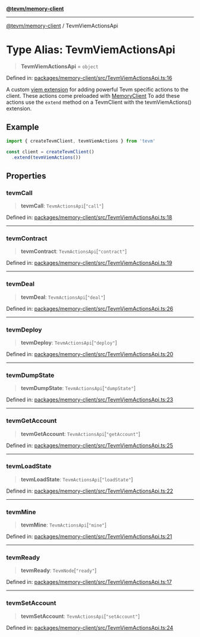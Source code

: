 [**@tevm/memory-client**](../README.md)

***

[@tevm/memory-client](../globals.md) / TevmViemActionsApi

# Type Alias: TevmViemActionsApi

> **TevmViemActionsApi** = `object`

Defined in: [packages/memory-client/src/TevmViemActionsApi.ts:16](https://github.com/evmts/tevm-monorepo/blob/main/packages/memory-client/src/TevmViemActionsApi.ts#L16)

A custom [viem extension](https://viem.sh/docs/clients/custom#extending-with-actions-or-configuration) for adding powerful
Tevm specific actions to the client. These actions come preloaded with [MemoryClient](https://tevm.sh/reference/tevm/memory-client/type-aliases/memoryclient/)
To add these actions use the `extend` method on a TevmClient with the tevmViemActions() extension.

## Example

```typescript
import { createTevmClient, tevmViemActions } from 'tevm'

const client = createTevmClient()
  .extend(tevmViemActions())
```

## Properties

### tevmCall

> **tevmCall**: `TevmActionsApi`\[`"call"`\]

Defined in: [packages/memory-client/src/TevmViemActionsApi.ts:18](https://github.com/evmts/tevm-monorepo/blob/main/packages/memory-client/src/TevmViemActionsApi.ts#L18)

***

### tevmContract

> **tevmContract**: `TevmActionsApi`\[`"contract"`\]

Defined in: [packages/memory-client/src/TevmViemActionsApi.ts:19](https://github.com/evmts/tevm-monorepo/blob/main/packages/memory-client/src/TevmViemActionsApi.ts#L19)

***

### tevmDeal

> **tevmDeal**: `TevmActionsApi`\[`"deal"`\]

Defined in: [packages/memory-client/src/TevmViemActionsApi.ts:26](https://github.com/evmts/tevm-monorepo/blob/main/packages/memory-client/src/TevmViemActionsApi.ts#L26)

***

### tevmDeploy

> **tevmDeploy**: `TevmActionsApi`\[`"deploy"`\]

Defined in: [packages/memory-client/src/TevmViemActionsApi.ts:20](https://github.com/evmts/tevm-monorepo/blob/main/packages/memory-client/src/TevmViemActionsApi.ts#L20)

***

### tevmDumpState

> **tevmDumpState**: `TevmActionsApi`\[`"dumpState"`\]

Defined in: [packages/memory-client/src/TevmViemActionsApi.ts:23](https://github.com/evmts/tevm-monorepo/blob/main/packages/memory-client/src/TevmViemActionsApi.ts#L23)

***

### tevmGetAccount

> **tevmGetAccount**: `TevmActionsApi`\[`"getAccount"`\]

Defined in: [packages/memory-client/src/TevmViemActionsApi.ts:25](https://github.com/evmts/tevm-monorepo/blob/main/packages/memory-client/src/TevmViemActionsApi.ts#L25)

***

### tevmLoadState

> **tevmLoadState**: `TevmActionsApi`\[`"loadState"`\]

Defined in: [packages/memory-client/src/TevmViemActionsApi.ts:22](https://github.com/evmts/tevm-monorepo/blob/main/packages/memory-client/src/TevmViemActionsApi.ts#L22)

***

### tevmMine

> **tevmMine**: `TevmActionsApi`\[`"mine"`\]

Defined in: [packages/memory-client/src/TevmViemActionsApi.ts:21](https://github.com/evmts/tevm-monorepo/blob/main/packages/memory-client/src/TevmViemActionsApi.ts#L21)

***

### tevmReady

> **tevmReady**: `TevmNode`\[`"ready"`\]

Defined in: [packages/memory-client/src/TevmViemActionsApi.ts:17](https://github.com/evmts/tevm-monorepo/blob/main/packages/memory-client/src/TevmViemActionsApi.ts#L17)

***

### tevmSetAccount

> **tevmSetAccount**: `TevmActionsApi`\[`"setAccount"`\]

Defined in: [packages/memory-client/src/TevmViemActionsApi.ts:24](https://github.com/evmts/tevm-monorepo/blob/main/packages/memory-client/src/TevmViemActionsApi.ts#L24)

